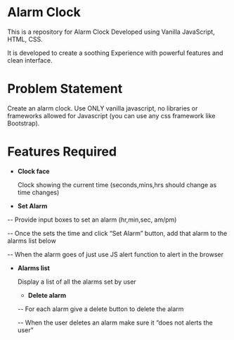 # Alarm Clock 
This is a repository for Alarm Clock Developed using Vanilla JavaScript, HTML, CSS.

It is developed to create a soothing Experience with powerful features and clean interface.
# Problem Statement
Create an alarm clock. Use ONLY vanilla javascript, no libraries or frameworks allowed for Javascript (you can use any css framework like Bootstrap).

# Features Required
* **Clock face**
  
  Clock showing the current time (seconds,mins,hrs should change as time changes)

* **Set Alarm**

--  Provide input boxes to set an alarm (hr,min,sec, am/pm)

-- Once the sets the time and click “Set Alarm” button, add that alarm to the alarms list below

-- When the alarm goes of just use JS alert function to alert in the browser

* **Alarms list**

  Display a list of all the alarms set by user

  * **Delete alarm**

   -- For each alarm give a delete button to delete the alarm

   -- When the user deletes an alarm make sure it “does not alerts the user”

